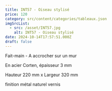```yaml
---
title: INT57 - Oiseau stylisé
price: 120
category: src/content/categories/tableaux.json
imgSrcList:
  - src: /asset/INT57.jpg
    alt: INT57 - Oiseau stylisé
date: 2024-10-14T17:57:51.000Z
draft: false
---
```


Fait-main - A accrocher sur un mur

En acier Corten, épaisseur 3 mm

Hauteur 220 mm x Largeur 320 mm

finition métal naturel vernis
